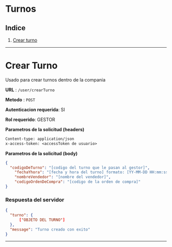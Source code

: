 # **Turnos**
## **Indice**

1. [Crear turno](#Crear-Turno)

---
# Crear Turno
Usado para crear turnos dentro de la compania

**URL** : `/user/crearTurno`

**Metodo** : `POST`

**Autenticacion requerida**: SI

**Rol requerido**: GESTOR

**Parametros de la solicitud (headers)**

```txt
Content-type: application/json
x-access-token: <accessToken de usuario>
```

**Parametros de la solicitud (body)**

```json
{
  "codigoDeTurno": "[codigo del turno que le pasan al gestor]",
	"fechaYhora": "[fecha y hora del turno] formato: [YY-MM-DD HH:mm:ss]",
	"nombreVendedor": "[nombre del vendedor]",
	"codigoOrdenDeCompra": "[codigo de la orden de compra]"
}
```

### Respuesta del servidor

```json
{
  "turno": {
      ["OBJETO DEL TURNO"]
  },
  "message": "Turno creado con exito"
}
```
---